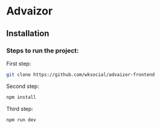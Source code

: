 # Advaizor

## Installation

### Steps to run the project:

First step:

```bash
git clone https://github.com/wksocial/advaizor-frontend
```

Second step:

```bash
npm install
```

Third step: 

```bash
npm run dev
```

